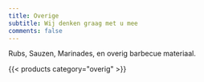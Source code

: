 ```yaml
---
title: Overige
subtitle: Wij denken graag met u mee
comments: false
---
```


Rubs, Sauzen, Marinades, en overig barbecue materiaal.

{{< products category="overig" >}}
